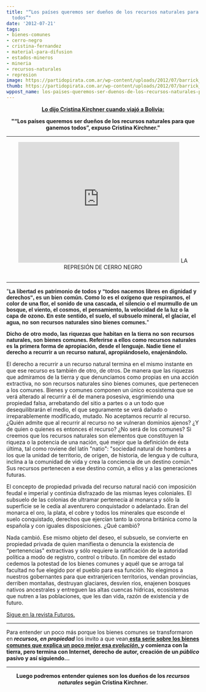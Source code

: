 ```yaml
---
title: "“Los países queremos ser dueños de los recursos naturales para que ganemos
  todos”"
date: '2012-07-21'
tags:
- bienes-comunes
- cerro-negro
- cristina-fernandez
- material-para-difusion
- estados-mineros
- mineria
- recursos-naturales
- represion
image: https://partidopirata.com.ar/wp-content/uploads/2012/07/barrick_glaciar.jpg
thumb: https://partidopirata.com.ar/wp-content/uploads/2012/07/barrick_glaciar-150x150.jpg
wppost_name: los-paises-queremos-ser-duenos-de-los-recursos-naturales-para-que-ganemos-todos
---
```


<p style="text-align: center;"><strong><a href="http://www.pagina12.com.ar/diario/elpais/1-198965-2012-07-18.html" target="_blank">Lo dijo Cristina Kirchner cuando viajó a Bolivia:</a></strong></p>
<p style="text-align: center;"><strong>"“Los países queremos ser dueños de los recursos naturales para que ganemos todos”, expuso Cristina Kirchner."</strong></p>


<hr />

<center>
<iframe src="http://www.youtube.com/embed/xCMuvr79-F4" frameborder="0" width="420" height="315"></iframe>
LA REPRESIÓN DE CERRO NEGRO</center>&nbsp;

<hr />

"<span style="font-family: arial,helvetica,sans-serif;"><strong>La libertad es patrimonio de todos y "todos nacemos libres en dignidad y derechos", es un bien común. Como lo es el oxígeno que respiramos, el color de una flor, el sonido de una cascada, el silencio o el murmullo de un bosque, el viento, el cosmos, el pensamiento, la velocidad de la luz o la capa de ozono. En este sentido, el suelo, el subsuelo mineral, el glaciar, el agua, no son recursos naturales sino bienes comunes.</strong></span>"

<span style="font-family: arial,helvetica,sans-serif;"><strong>Dicho de otro modo, las riquezas que habitan en la tierra no son recursos naturales, son bienes comunes. Referirse a ellos como recursos naturales es la primera forma de apropiación, desde el lenguaje. Nadie tiene el derecho a recurrir a un recurso natural, apropiándoselo, enajenándolo.</strong></span>

El derecho a recurrir a un recurso natural termina en el mismo instante en que ese recurso es también de otro, de otros. De manera que las riquezas que admiramos de la tierra y que denunciamos como propias en una acción extractiva, no son recursos naturales sino bienes comunes, que pertenecen a los comunes.
Bienes y comunes componen un único ecosistema que se verá alterado al recurrir a él de manera posesiva, esgrimiendo una propiedad falsa, arrebatando del sitio a partes o a un todo que desequilibrarán el medio, el que seguramente se verá dañado o irreparablemente modificado, mutado. No aceptamos recurrir al recurso.
¿Quién admite que al recurrir al recurso no se vulneran dominios ajenos? ¿Y de quien o quienes es entonces el recurso? ¿No será de los comunes? Si creemos que los recursos naturales son elementos que constituyen la riqueza o la potencia de una nación, qué mejor que la definición de ésta última, tal como roviene del latín "natio": "sociedad natural de hombres a los que la unidad de territorio, de origen, de historia, de lengua y de cultura, inclina a la comunidad de vida y crea la conciencia de un destino común." Sus recursos pertenecen a ese destino común, a ellos y a las generaciones futuras.

El concepto de propiedad privada del recurso natural nació con imposición feudal e imperial y continúa disfrazado de las mismas leyes coloniales. El subsuelo de las colonias de ultramar pertenecía al monarca y sólo la superficie se le cedía al aventurero conquistador o adelantado. Eran del monarca el oro, la plata, el cobre y todos los minerales que esconde el suelo conquistado, derechos que ejercían tanto la corona británica como la española y con iguales disposiciones. ¿Qué cambió?

Nada cambió. Ese mismo objeto del deseo, el subsuelo, se convierte en propiedad privada de quien manifiesta o denuncia la existencia de "pertenencias" extractivas y sólo requiere la ratificación de la autoridad política a modo de registro, control o tributo. En nombre del estado cedemos la potestad de los bienes comunes y aquél que se arroga tal facultad no fue elegido por el pueblo para esa función. No elegimos a nuestros gobernantes para que extranjericen territorios, vendan provincias, derriben montañas, destruyan glaciares, desvíen ríos, enajenen bosques nativos ancestrales y entreguen las altas cuencas hídricas, ecosistemas que nutren a las poblaciones, que les dan vida, razón de existencia y de futuro.

<a href="http://revistafuturos.com.ar/nuestro-planeta/331-por-que-bienes-comunes" target="_blank">Sigue en la revista Futuros.</a>

<hr />

Para entender un poco más porque los bienes comunes se transformaron en<strong><em> recursos, en propiedad</em></strong> los invito a que vean<strong><a href="https://partidopirata.com.ar/4784/en-homenaje-a-elinor-ostrom"> esta serie sobre los bienes comunes que explica un poco mejor esa <em>evolución, </em></a> y comienza con la tierra, pero termina con Internet, derecho de autor, creación de un <em>público</em> pasivo y así siguiendo...</strong>

<hr />
<p style="text-align: center;"><strong>Luego podremos entender quienes son los dueños de los <em>recursos naturales</em> según Cristina Kirchner.</strong></p>
